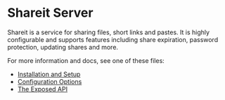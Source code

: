 # Shareit Server

Shareit is a service for sharing files, short links and pastes. It is highly
configurable and supports features including share expiration, password
protection, updating shares and more.

For more information and docs, see one of these files:

- [Installation and Setup](./docs/setup.md)
- [Configuration Options](./docs/configuration.md)
- [The Exposed API](./docs/api.md)
